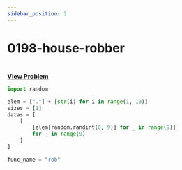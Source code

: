 ```yaml
---
sidebar_position: 3
---
```


# 0198-house-robber
#
[**View Problem**](https://leetcode.com/problems/house-robber)

```python 0198-house-robber
import random

elem = ["."] + [str(i) for i in range(1, 10)]
sizes = [1]
datas = [
    [
        [elem[random.randint(0, 9)] for _ in range(9)]
        for _ in range(9)
    ]
]

func_name = "rob"
```